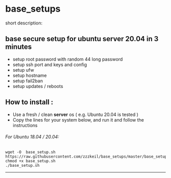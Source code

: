 # base_setups

short description:

## **base secure setup for ubuntu server 20.04 in 3 minutes** 
* setup root password with random 44 long password
* setup ssh port and keys and config
* setup ufw
* setup hostname
* setup fail2ban
* setup updates / reboots

## How to install :  
* Use a fresh / clean **server** os  ( e.g. Ubuntu 20.04 is tested ) 
* Copy the lines for your system below, and run it and follow the instructions  


###### For Ubuntu 18.04 / 20.04:
```
wget -O  base_setup.sh https://raw.githubusercontent.com/zzzkeil/base_setups/master/base_setup.sh
chmod +x base_setup.sh
./base_setup.sh
```
-----------------------------------------
